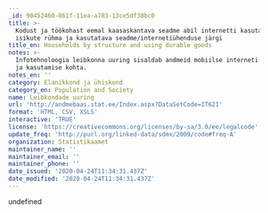 ```yaml
---
_id: 90452460-861f-11ea-a783-13ce5df38bc0
title: >-
  Kodust ja töökohast eemal kaasaskantava seadme abil internetti kasutanud
  isikute rühma ja kasutatava seadme/internetiühenduse järgi
title_en: Households by structure and using durable goods
notes: >-
  Infotehnoloogia leibkonna uuring sisaldab andmeid mobiilse interneti olemasolu
  ja kasutamise kohta.
notes_en: ''
category: Elanikkond ja ühiskond
category_en: Population and Society
name: Leibkondade uuring
url: 'http://andmebaas.stat.ee/Index.aspx?DataSetCode=IT621'
format: 'HTML, CSV, XSLS'
interactive: 'TRUE'
license: 'https://creativecommons.org/licenses/by-sa/3.0/ee/legalcode'
update_freq: 'http://purl.org/linked-data/sdmx/2009/code#freq-A'
organization: Statistikaamet
maintainer_name: ''
maintainer_email: ''
maintainer_phone: ''
date_issued: '2020-04-24T11:34:31.437Z'
date_modified: '2020-04-24T11:34:31.437Z'
---
```

undefined
